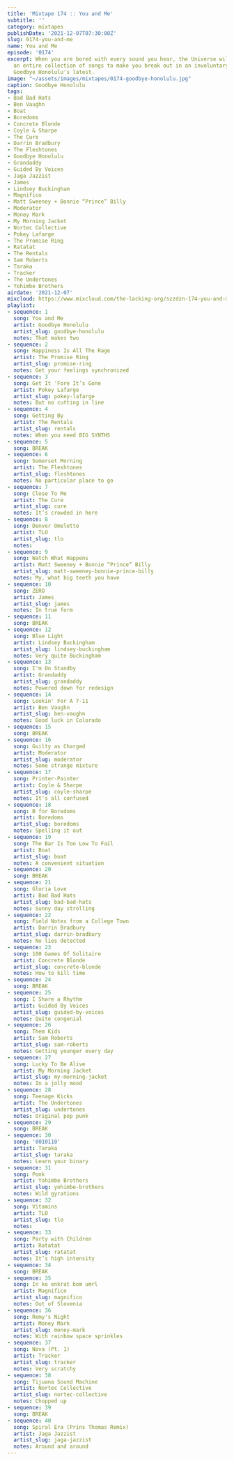 ```yaml
---
title: 'Mixtape 174 :: You and Me'
subtitle: ''
category: mixtapes
publishDate: '2021-12-07T07:30:00Z'
slug: 0174-you-and-me
name: You and Me
episode: '0174'
excerpt: When you are bored with every sound you hear, the Universe will send you
  an entire collection of songs to make you break out in an involuntary smile, like
  Goodbye Honolulu's latest.
image: "~/assets/images/mixtapes/0174-goodbye-honolulu.jpg"
caption: Goodbye Honolulu
tags:
- Bad Bad Hats
- Ben Vaughn
- Boat
- Boredoms
- Concrete Blonde
- Coyle & Sharpe
- The Cure
- Darrin Bradbury
- The Fleshtones
- Goodbye Honolulu
- Grandaddy
- Guided By Voices
- Jaga Jazzist
- James
- Lindsey Buckingham
- Magnifico
- Matt Sweeney + Bonnie “Prince” Billy
- Moderator
- Money Mark
- My Morning Jacket
- Nortec Collective
- Pokey Lafarge
- The Promise Ring
- Ratatat
- The Rentals
- Sam Roberts
- Taraka
- Tracker
- The Undertones
- Yohimbe Brothers
airdate: '2021-12-07'
mixcloud: https://www.mixcloud.com/the-lacking-org/szzdzn-174-you-and-me/
playlist:
- sequence: 1
  song: You and Me
  artist: Goodbye Honolulu
  artist_slug: goodbye-honolulu
  notes: That makes two
- sequence: 2
  song: Happiness Is All The Rage
  artist: The Promise Ring
  artist_slug: promise-ring
  notes: Get your feelings synchronized
- sequence: 3
  song: Get It 'Fore It’s Gone
  artist: Pokey Lafarge
  artist_slug: pokey-lafarge
  notes: But no cutting in line
- sequence: 4
  song: Getting By
  artist: The Rentals
  artist_slug: rentals
  notes: When you need BIG SYNTHS
- sequence: 5
  song: BREAK
- sequence: 6
  song: Somerset Morning
  artist: The Fleshtones
  artist_slug: fleshtones
  notes: No particular place to go
- sequence: 7
  song: Close To Me
  artist: The Cure
  artist_slug: cure
  notes: It’s crowded in here
- sequence: 8
  song: Denver Omelette
  artist: TLO
  artist_slug: tlo
  notes:
- sequence: 9
  song: Watch What Happens
  artist: Matt Sweeney + Bonnie “Prince” Billy
  artist_slug: matt-sweeney-bonnie-prince-billy
  notes: My, what big teeth you have
- sequence: 10
  song: ZERO
  artist: James
  artist_slug: james
  notes: In true form
- sequence: 11
  song: BREAK
- sequence: 12
  song: Blue Light
  artist: Lindsey Buckingham
  artist_slug: lindsey-buckingham
  notes: Very quite Buckingham
- sequence: 13
  song: I'm On Standby
  artist: Grandaddy
  artist_slug: grandaddy
  notes: Powered down for redesign
- sequence: 14
  song: Lookin' For A 7-11
  artist: Ben Vaughn
  artist_slug: ben-vaughn
  notes: Good luck in Colorado
- sequence: 15
  song: BREAK
- sequence: 16
  song: Guilty as Charged
  artist: Moderator
  artist_slug: moderator
  notes: Some strange mixture
- sequence: 17
  song: Printer-Painter
  artist: Coyle & Sharpe
  artist_slug: coyle-sharpe
  notes: It's all confused
- sequence: 18
  song: B for Boredoms
  artist: Boredoms
  artist_slug: boredoms
  notes: Spelling it out
- sequence: 19
  song: The Bar Is Too Low To Fail
  artist: Boat
  artist_slug: boat
  notes: A convenient situation
- sequence: 20
  song: BREAK
- sequence: 21
  song: Gloria Love
  artist: Bad Bad Hats
  artist_slug: bad-bad-hats
  notes: Sunny day strolling
- sequence: 22
  song: Field Notes from a College Town
  artist: Darrin Bradbury
  artist_slug: darrin-bradbury
  notes: No lies detected
- sequence: 23
  song: 100 Games Of Solitaire
  artist: Concrete Blonde
  artist_slug: concrete-blonde
  notes: How to kill time
- sequence: 24
  song: BREAK
- sequence: 25
  song: I Share a Rhythm
  artist: Guided By Voices
  artist_slug: guided-by-voices
  notes: Quite congenial
- sequence: 26
  song: Them Kids
  artist: Sam Roberts
  artist_slug: sam-roberts
  notes: Getting younger every day
- sequence: 27
  song: Lucky To Be Alive
  artist: My Morning Jacket
  artist_slug: my-morning-jacket
  notes: In a jolly mood
- sequence: 28
  song: Teenage Kicks
  artist: The Undertones
  artist_slug: undertones
  notes: Original pop punk
- sequence: 29
  song: BREAK
- sequence: 30
  song: '0010110'
  artist: Taraka
  artist_slug: taraka
  notes: Learn your binary
- sequence: 31
  song: Ponk
  artist: Yohimbe Brothers
  artist_slug: yohimbe-brothers
  notes: Wild gyrations
- sequence: 32
  song: Vitamins
  artist: TLO
  artist_slug: tlo
  notes:
- sequence: 33
  song: Party with Children
  artist: Ratatat
  artist_slug: ratatat
  notes: It’s high intensity
- sequence: 34
  song: BREAK
- sequence: 35
  song: In ko enkrat bom umrl
  artist: Magnifico
  artist_slug: magnifico
  notes: Out of Slovenia
- sequence: 36
  song: Remy's Night
  artist: Money Mark
  artist_slug: money-mark
  notes: With rainbow space sprinkles
- sequence: 37
  song: Nova (Pt. 1)
  artist: Tracker
  artist_slug: tracker
  notes: Very scratchy
- sequence: 38
  song: Tijuana Sound Machine
  artist: Nortec Collective
  artist_slug: nortec-collective
  notes: Chopped up
- sequence: 39
  song: BREAK
- sequence: 40
  song: Spiral Era (Prins Thomas Remix)
  artist: Jaga Jazzist
  artist_slug: jaga-jazzist
  notes: Around and around
---
```


